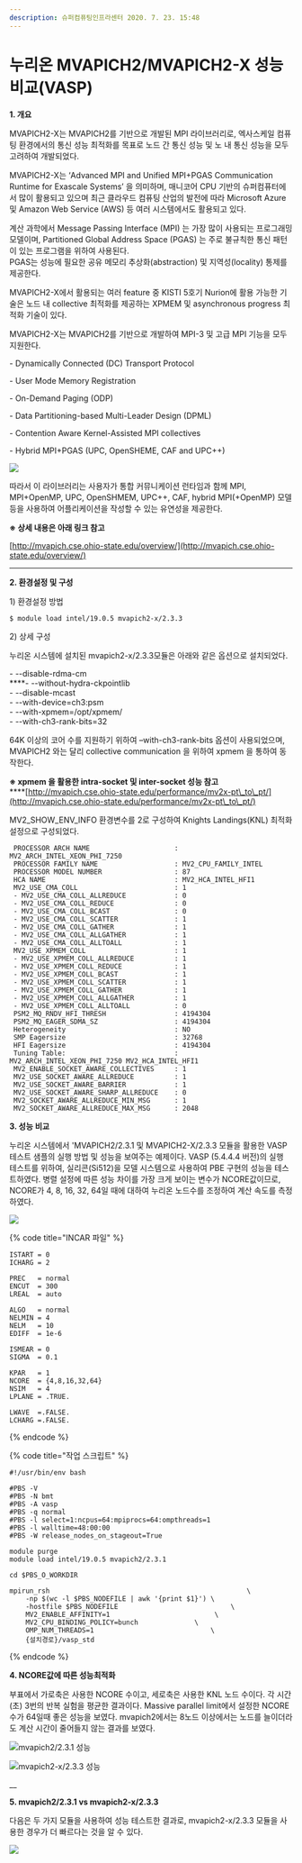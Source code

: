 ```yaml
---
description: 슈퍼컴퓨팅인프라센터 2020. 7. 23. 15:48
---
```


# 누리온 MVAPICH2/MVAPICH2-X 성능 비교(VASP)

**1. 개요**

MVAPICH2-X는 MVAPICH2를 기반으로 개발된 MPI 라이브러리로, 엑사스케일 컴퓨팅 환경에서의 통신 성능 최적화를 목표로 노드 간 통신 성능 및 노 내 통신 성능을 모두 고려하여 개발되었다.

MVAPICH2-X는 ‘Advanced MPI and Unified MPI+PGAS Communication Runtime for Exascale Systems’ 을 의미하며, 매니코어 CPU 기반의 슈퍼컴퓨터에서 많이 활용되고 있으며 최근 클라우드 컴퓨팅 산업의 발전에 따라 Microsoft Azure 및 Amazon Web Service (AWS) 등 여러 시스템에서도 활용되고 있다.

계산 과학에서 Message Passing Interface (MPI) 는 가장 많이 사용되는 프로그래밍 모델이며, Partitioned Global Address Space (PGAS) 는 주로 불규칙한 통신 패턴이 있는 프로그램을 위하여 사용된다.\
PGAS는 성능에 필요한 공유 메모리 추상화(abstraction) 및 지역성(locality) 통제를 제공한다.

MVAPICH2-X에서 활용되는 여러 feature 중 KISTI 5호기 Nurion에 활용 가능한 기술은 노드 내 collective 최적화를 제공하는 XPMEM 및 asynchronous progress 최적화 기술이 있다.

MVAPICH2-X는 MVAPICH2를 기반으로 개발하여 MPI-3 및 고급 MPI 기능을 모두 지원한다.

\- Dynamically Connected (DC) Transport Protocol

\- User Mode Memory Registration

\- On-Demand Paging (ODP)

\- Data Partitioning-based Multi-Leader Design (DPML)

\- Contention Aware Kernel-Assisted MPI collectives

\- Hybrid MPI+PGAS (UPC, OpenSHEME, CAF and UPC++)

![](../../.gitbook/assets/99CC08455F17854816.png)

따라서 이 라이브러리는 사용자가 통합 커뮤니케이션 런타임과 함께 MPI, MPI+OpenMP, UPC, OpenSHMEM, UPC++, CAF, hybrid MPI(+OpenMP) 모델 등을 사용하여 어플리케이션을 작성할 수 있는 유연성을 제공한다.

**※ 상세 내용은 아래 링크 참고**

[http://mvapich.cse.ohio-state.edu/overview/](http://mvapich.cse.ohio-state.edu/overview/)

****

**2. 환경설정 및 구성**

1\) 환경설정 방법

```
$ module load intel/19.0.5 mvapich2-x/2.3.3
```



2\) 상세 구성

누리온 시스템에 설치된 mvapich2-x/2.3.3모듈은 아래와 같은 옵션으로 설치되었다.

\- --disable-rdma-cm\
****- --without-hydra-ckpointlib\
\- --disable-mcast\
\- --with-device=ch3:psm\
\- --with-xpmem=/opt/xpmem/\
\- --with-ch3-rank-bits=32

64K 이상의 코어 수를 지원하기 위하여 –with-ch3-rank-bits 옵션이 사용되었으며, MVAPICH2 와는 달리 collective communication 을 위하여 xpmem 을 통하여 동작한다.

**※ xpmem 을 활용한 intra-socket 및 inter-socket 성능 참고**\
****[http://mvapich.cse.ohio-state.edu/performance/mv2x-pt\_to\_pt/](http://mvapich.cse.ohio-state.edu/performance/mv2x-pt\_to\_pt/)

MV2\_SHOW\_ENV\_INFO 환경변수를 2로 구성하여 Knights Landings(KNL) 최적화 설정으로 구성되었다.

```
 PROCESSOR ARCH NAME                     : MV2_ARCH_INTEL_XEON_PHI_7250
 PROCESSOR FAMILY NAME                   : MV2_CPU_FAMILY_INTEL
 PROCESSOR MODEL NUMBER                  : 87
 HCA NAME                                : MV2_HCA_INTEL_HFI1
 MV2_USE_CMA_COLL                        : 1
 - MV2_USE_CMA_COLL_ALLREDUCE            : 0
 - MV2_USE_CMA_COLL_REDUCE               : 0
 - MV2_USE_CMA_COLL_BCAST                : 0
 - MV2_USE_CMA_COLL_SCATTER              : 1
 - MV2_USE_CMA_COLL_GATHER               : 1
 - MV2_USE_CMA_COLL_ALLGATHER            : 1
 - MV2_USE_CMA_COLL_ALLTOALL             : 1
 MV2_USE_XPMEM_COLL                      : 1
 - MV2_USE_XPMEM_COLL_ALLREDUCE          : 1
 - MV2_USE_XPMEM_COLL_REDUCE             : 1
 - MV2_USE_XPMEM_COLL_BCAST              : 1
 - MV2_USE_XPMEM_COLL_SCATTER            : 1
 - MV2_USE_XPMEM_COLL_GATHER             : 1
 - MV2_USE_XPMEM_COLL_ALLGATHER          : 1
 - MV2_USE_XPMEM_COLL_ALLTOALL           : 0
 PSM2_MQ_RNDV_HFI_THRESH                 : 4194304
 PSM2_MQ_EAGER_SDMA_SZ                   : 4194304
 Heterogeneity                           : NO
 SMP Eagersize                           : 32768
 HFI Eagersize                           : 4194304
 Tuning Table:                           : MV2_ARCH_INTEL_XEON_PHI_7250 MV2_HCA_INTEL_HFI1
 MV2_ENABLE_SOCKET_AWARE_COLLECTIVES     : 1
 MV2_USE_SOCKET_AWARE_ALLREDUCE          : 1
 MV2_USE_SOCKET_AWARE_BARRIER            : 1
 MV2_USE_SOCKET_AWARE_SHARP_ALLREDUCE    : 0
 MV2_SOCKET_AWARE_ALLREDUCE_MIN_MSG      : 1
 MV2_SOCKET_AWARE_ALLREDUCE_MAX_MSG      : 2048
```

**3. 성능 비교**

누리온 시스템에서 'MVAPICH2/2.3.1 및 MVAPICH2-X/2.3.3 모듈을 활용한 VASP 테스트 샘플의 실행 방법 및 성능을 보여주는 예제이다. VASP (5.4.4.4 버전)의 실행 테스트를 위하여, 실리콘(Si512)을 모델 시스템으로 사용하여 PBE 구현의 성능을 테스트하였다. 병렬 설정에 따른 성능 차이를 가장 크게 보이는 변수가 NCORE값이므로, NCORE가 4, 8, 16, 32, 64일 때에 대하여 누리온 노드수를 조정하여 계산 속도를 측정하였다.

![](../../.gitbook/assets/9988B8465F0D0DC224.png)



{% code title="INCAR 파일" %}
```
ISTART = 0
ICHARG = 2

PREC   = normal
ENCUT  = 300
LREAL  = auto

ALGO   = normal
NELMIN = 4
NELM   = 10
EDIFF  = 1e-6

ISMEAR = 0
SIGMA  = 0.1

KPAR   = 1
NCORE  = {4,8,16,32,64}
NSIM   = 4
LPLANE = .TRUE.

LWAVE  =.FALSE.
LCHARG =.FALSE.
```
{% endcode %}

{% code title="작업 스크립트" %}
```
#!/usr/bin/env bash

#PBS -V
#PBS -N bmt
#PBS -A vasp
#PBS -q normal
#PBS -l select=1:ncpus=64:mpiprocs=64:ompthreads=1
#PBS -l walltime=48:00:00
#PBS -W release_nodes_on_stageout=True 

module purge
module load intel/19.0.5 mvapich2/2.3.1

cd $PBS_O_WORKDIR

mpirun_rsh                                                 \
    -np $(wc -l $PBS_NODEFILE | awk '{print $1}') \
    -hostfile $PBS_NODEFILE                            \
    MV2_ENABLE_AFFINITY=1                          \
    MV2_CPU_BINDING_POLICY=bunch              \
    OMP_NUM_THREADS=1                             \
    {설치경로}/vasp_std
```
{% endcode %}



**4. NCORE값에 따른 성능최적화**

부표에서 가로축은 사용한 NCORE 수이고, 세로축은 사용한 KNL 노드 수이다. 각 시간(초) 3번의 반복 실험을 평균한 결과이다. Massive parallel limit에서 설정한 NCORE 수가 64일때 좋은 성능을 보였다. mvapich2에서는 8노드 이상에서는 노드를 늘이더라도 계산 시간이 줄어들지 않는 결과를 보였다.

![mvapich2/2.3.1 성능](../../.gitbook/assets/ncore\_mvapich2\_2.3.1\_perf.png)

![mvapich2-x/2.3.3 성능](../../.gitbook/assets/ncore\_mvapich2-x\_2.3.3\_perf.png)

__

**5. mvapich2/2.3.1 vs mvapich2-x/2.3.3**

다음은 두 가지 모듈을 사용하여 성능 테스트한 결과로, mvapich2-x/2.3.3 모듈을 사용한 경우가 더 빠르다는 것을 알 수 있다.

![](../../.gitbook/assets/999310465F0D0DC223.png)
